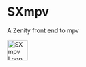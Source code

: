 # SXmpv
A Zenity front end to mpv

<img alt="SXmpv Logo" src="http://ideaware.xyz/images/SXmpv.png" width="48px" height="48px" />

